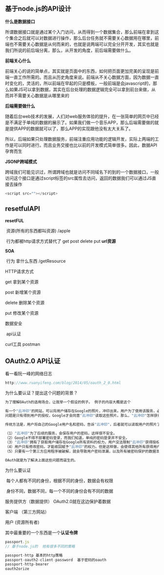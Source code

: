 ## 基于node.js的API设计

**什么是数据接口**

​    所谓数据接口就是通过某个入门访问，从而得到一个数据集合，那么前端在拿到这个集合之后就可以对数据进行操作，那么后台任务就不需要关心数据用在哪里，前端也不需要关心数据是从何而来的，也就是说两端可以完全分开开发，其实也就是我们所说的前后端分离，那么，从开发的角度，前后端需要做什么。

**前端关心什么**

​    前端关心的说的简单点，其实就是页面中的东西，如何把页面更加完美的呈现是前端一直工作所需的。而且从历史角度来说。前端从不关心数据方面，因为数据一直时变化的，灵活的，所以前端在早起的只是模板，一般前端是会javascript的，那么如果JS可以拿到数据，其实在后台处理的数据逻辑完全可以拿到前台来做，从而并不需要关心数据是从哪里来的

**后端需要做什么**

​    随着后台web技术的发展，人们对web服务体验的提升，在一张简单的网页中已经是不满足于单纯的数据的展示了。如果我们做一个音乐APP，那么后端需要做的就是提供APP的数据就可以了，那么APP的实现跟他没有太大关系了。

​    所以，后端如果只处理数据服务，前端注重应用功能的逻辑开发，实际上两端的工作是可以同时进行。而且业务交接也比以前的开发模式简单很多。因此，数据API孕育而生

**JSONP跨域模式**

​    跨域我们可能见识过，所谓跨域也就是访问不同域名下的到的一个数据接口，一般访问这个接口是通过script标签的src属性去访问，返回的数据我们可以通过JS直接去操作

```js
<script src=""></script>
```

## resetfulAPI

**resetFUL**

​    资源(所有的东西都叫资源)     /apple

​    行为都被http请求方式替代了 get post delete put      **url资源**

**SOA**

​    行为 拿什么东西  /getResource

HTTP请求方式

get   拿到某个资源

post  新增某个资源

delete  删除某个资源

put  修改某个资源

数据安全

​    api认证

curl工具   postman

## OAuth2.0 API认证

看一看阮一峰的网络日志

```js
http://www.ruanyifeng.com/blog/2014/05/oauth_2_0.html
```

为什么要认证？提出这个问题的背景？

```js
为了理解OAuth的适用场合，让我举一个假设的例子。 例子的内容大概是这个

有一个"云冲印"的网站，可以将用户储存在Google的照片，冲印出来。用户为了使用该服务，必须让"云冲印"读取自己储存在Google上的照片。
问题是只有得到用户的授权，Google才会同意"云冲印"读取这些照片。那么，"云冲印"怎样获得用户的授权呢？

传统方法是，用户将自己的Google用户名和密码，告诉"云冲印"，后者就可以读取用户的照片了。这样的做法有以下几个严重的缺点。

（1）"云冲印"为了后续的服务，会保存用户的密码，这样很不安全。
（2）Google不得不部署密码登录，而我们知道，单纯的密码登录并不安全。
（3）"云冲印"拥有了获取用户储存在Google所有资料的权力，用户没法限制"云冲印"获得授权的范围和有效期。
（4）用户只有修改密码，才能收回赋予"云冲印"的权力。但是这样做，会使得其他所有获得用户授权的第三方应用程序全部失效。
（5）只要有一个第三方应用程序被破解，就会导致用户密码泄漏，以及所有被密码保护的数据泄漏。

OAuth就是为了解决上面这些问题而诞生的。
```

为什么要认证

​    每个人都有不同的身份，根据不同的身份，数据会有权限

​    身份不同，数据不同，每一个不同的身份会有不同的数据

服务提供方（数据提供）  OAuth2.0就在这边保护着数据

客户端 （第三方网站）

用户  (资源所有者)

其中最重要的一个东西是一个**认证令牌**

```js
passport.js
// 基于node.js的  他有很多不同的策略

passport-http 基本的http策略
passport-oauth2-client-password  基于密码的oauth
passport-http-bearer
oauth2orize
```
